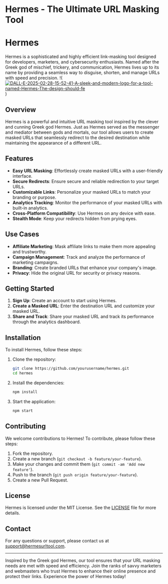 # Hermes - The Ultimate URL Masking Tool
# Hermes
Hermes is a sophisticated and highly efficient link-masking tool designed for developers, marketers, and cybersecurity enthusiasts. Named after the Greek god of mischief, trickery, and communication, Hermes lives up to its name by providing a seamless way to disguise, shorten, and manage URLs with speed and precision.
!(<a href='https://postimg.cc/47gR4sqy' target='_blank'><img src='https://i.postimg.cc/47gR4sqy/DALL-E-2025-02-28-15-52-41-A-sleek-and-modern-logo-for-a-tool-named-Hermes-The-design-should-fe.png' border='0' alt='DALL-E-2025-02-28-15-52-41-A-sleek-and-modern-logo-for-a-tool-named-Hermes-The-design-should-fe'/></a>)

## Overview

Hermes is a powerful and intuitive URL masking tool inspired by the clever and cunning Greek god Hermes. Just as Hermes served as the messenger and mediator between gods and mortals, our tool allows users to create masked URLs that seamlessly redirect to the desired destination while maintaining the appearance of a different URL.

## Features

- **Easy URL Masking**: Effortlessly create masked URLs with a user-friendly interface.
- **Secure Redirects**: Ensure secure and reliable redirection to your target URLs.
- **Customizable Links**: Personalize your masked URLs to match your branding or purpose.
- **Analytics Tracking**: Monitor the performance of your masked URLs with built-in analytics.
- **Cross-Platform Compatibility**: Use Hermes on any device with ease.
- **Stealth Mode**: Keep your redirects hidden from prying eyes.

## Use Cases

- **Affiliate Marketing**: Mask affiliate links to make them more appealing and trustworthy.
- **Campaign Management**: Track and analyze the performance of marketing campaigns.
- **Branding**: Create branded URLs that enhance your company's image.
- **Privacy**: Hide the original URL for security or privacy reasons.

## Getting Started

1. **Sign Up**: Create an account to start using Hermes.
2. **Create a Masked URL**: Enter the destination URL and customize your masked URL.
3. **Share and Track**: Share your masked URL and track its performance through the analytics dashboard.

## Installation

To install Hermes, follow these steps:

1. Clone the repository:
    ```bash
    git clone https://github.com/yourusername/hermes.git
    cd hermes
    ```
2. Install the dependencies:
    ```bash
    npm install
    ```
3. Start the application:
    ```bash
    npm start
    ```

## Contributing

We welcome contributions to Hermes! To contribute, please follow these steps:

1. Fork the repository.
2. Create a new branch (`git checkout -b feature/your-feature`).
3. Make your changes and commit them (`git commit -am 'Add new feature'`).
4. Push to the branch (`git push origin feature/your-feature`).
5. Create a new Pull Request.

## License

Hermes is licensed under the MIT License. See the [LICENSE](LICENSE) file for more details.

## Contact

For any questions or support, please contact us at support@hermesurltool.com.

---

Inspired by the Greek god Hermes, our tool ensures that your URL masking needs are met with speed and efficiency. Join the ranks of savvy marketers and webmasters who trust Hermes to enhance their online presence and protect their links. Experience the power of Hermes today!
